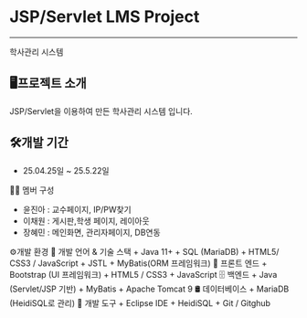 # JSP/Servlet LMS Project
---
학사관리 시스템

🖥️프로젝트 소개
---
JSP/Servlet을 이용하여 만든 학사관리 시스템 입니다.

🛠️개발 기간
---
+ 25.04.25일 ~ 25.5.22일

🧑‍💻 멤버 구성
+ 윤진아 : 교수페이지, IP/PW찾기
+ 이채원 : 게시판,학생 페이지, 레이아웃
+ 장혜민 : 메인화면, 관리자페이지, DB연동

⚙️개발 환경
  🔧 개발 언어 & 기술 스택
    + Java 11+
    + SQL (MariaDB)
    + HTML5/ CSS3 / JavaScript
    + JSTL
    + MyBatis(ORM 프레임워크)
🎨 프론트 엔드
    + Bootstrap (UI 프레임워크)
    + HTML5 / CSS3
    + JavaScript
🗄 백엔드
    + Java (Servlet/JSP 기반)
    + MyBatis
    + Apache Tomcat 9
🛢 데이터베이스
    + MariaDB (HeidiSQL로 관리)
🧰 개발 도구
    + Eclipse IDE
    + HeidiSQL
    + Git / Gitghub
